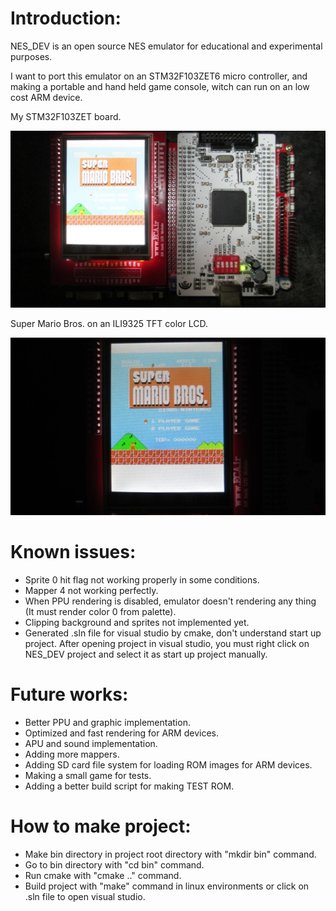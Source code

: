  Introduction:
===============

NES_DEV is an open source NES emulator for educational and experimental purposes.

I want to port this emulator on an STM32F103ZET6 micro controller, and making
a portable and hand held game console, witch can run on an low cost ARM device.

My STM32F103ZET board.

![STM32 board](NESonSTM32.jpg?raw=true "NES on an STM32")

Super Mario Bros. on an ILI9325 TFT color LCD.

![Super Mario Bros.](SuperMarioBros.jpg?raw=true "Super Mario Bros.")


 Known issues:
===============
* Sprite 0 hit flag not working properly in some conditions.
* Mapper 4 not working perfectly.
* When PPU rendering is disabled, emulator doesn't rendering any thing (It must render color 0 from palette).
* Clipping background and sprites not implemented yet.
* Generated .sln file for visual studio by cmake, don't understand start up project. After opening project in visual studio, you must right click on NES_DEV project and select it as start up project manually.

 Future works:
===============
* Better PPU and graphic implementation.
* Optimized and fast rendering for ARM devices.
* APU and sound implementation.
* Adding more mappers.
* Adding SD card file system for loading ROM images for ARM devices.
* Making a small game for tests.
* Adding a better build script for making TEST ROM.

 How to make project:
======================
* Make bin directory in project root directory with "mkdir bin" command.
* Go to bin directory with "cd bin" command.
* Run cmake with "cmake .." command.
* Build project with "make" command in linux environments or click on .sln file to open visual studio.
